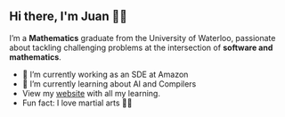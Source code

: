 ## Hi there, I'm Juan 👋🤠

I’m a **Mathematics** graduate from the University of Waterloo, passionate about tackling challenging problems at the intersection of **software and mathematics**.  

- 🔭 I’m currently working as an SDE at Amazon 
- 🌱 I’m currently learning about AI and Compilers
- View my [website](https://jbellogo.github.io/Notes/) with all my learning.
- Fun fact: I love martial arts 🥊🥋
